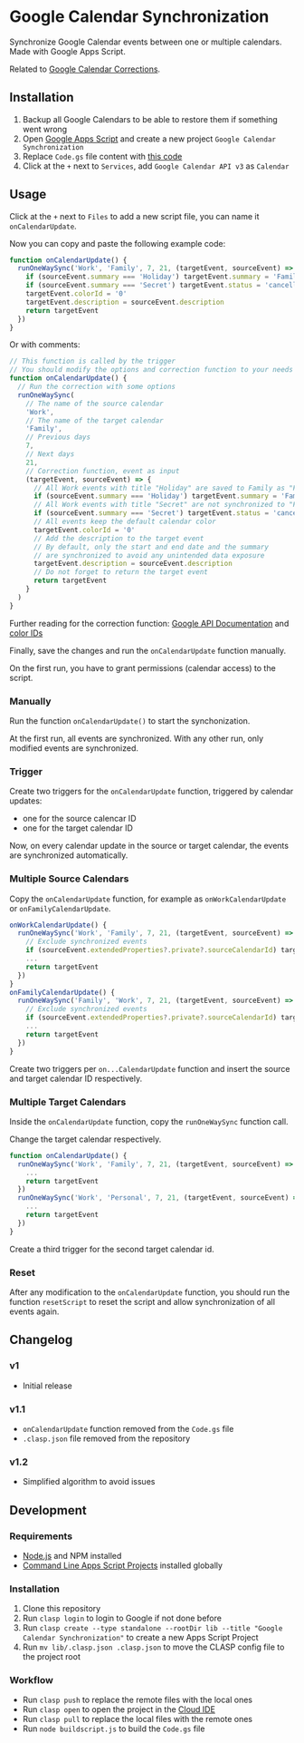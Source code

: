 # Google Calendar Synchronization

Synchronize Google Calendar events between one or multiple calendars. Made with Google Apps Script.

Related to [Google Calendar Corrections](https://github.com/scriptPilot/google-calendar-correction).

## Installation

1. Backup all Google Calendars to be able to restore them if something went wrong
2. Open [Google Apps Script](https://script.google.com/) and create a new project `Google Calendar Synchronization`
3. Replace `Code.gs` file content with [this code](dist/Code.gs)
4. Click at the `+` next to `Services`, add `Google Calendar API v3` as `Calendar`

## Usage

Click at the `+` next to `Files` to add a new script file, you can name it `onCalendarUpdate`.

Now you can copy and paste the following example code:

```js
function onCalendarUpdate() {
  runOneWaySync('Work', 'Family', 7, 21, (targetEvent, sourceEvent) => {     
    if (sourceEvent.summary === 'Holiday') targetEvent.summary = 'Family Time'
    if (sourceEvent.summary === 'Secret') targetEvent.status = 'cancelled'
    targetEvent.colorId = '0'
    targetEvent.description = sourceEvent.description
    return targetEvent
  })
}
```

Or with comments:

```js
// This function is called by the trigger
// You should modify the options and correction function to your needs
function onCalendarUpdate() {
  // Run the correction with some options
  runOneWaySync(
    // The name of the source calendar
    'Work',    
    // The name of the target calendar
    'Family',
    // Previous days
    7,
    // Next days
    21,
    // Correction function, event as input 
    (targetEvent, sourceEvent) => {     
      // All Work events with title "Holiday" are saved to Family as "Family Time"
      if (sourceEvent.summary === 'Holiday') targetEvent.summary = 'Family Time'
      // All Work events with title "Secret" are not synchronized to "Family"
      if (sourceEvent.summary === 'Secret') targetEvent.status = 'cancelled'
      // All events keep the default calendar color
      targetEvent.colorId = '0'
      // Add the description to the target event
      // By default, only the start and end date and the summary
      // are synchronized to avoid any unintended data exposure
      targetEvent.description = sourceEvent.description
      // Do not forget to return the target event
      return targetEvent
    }
  )
}
```

Further reading for the correction function: [Google API Documentation](https://developers.google.com/calendar/api/v3/reference/events) and [color IDs](https://storage.googleapis.com/support-forums-api/attachment/message-114058730-1008415079352027267.jpg)

Finally, save the changes and run the `onCalendarUpdate` function manually.

On the first run, you have to grant permissions (calendar access) to the script.

### Manually

Run the function `onCalendarUpdate()` to start the synchonization.

At the first run, all events are synchronized. With any other run, only modified events are synchronized.

### Trigger

Create two triggers for the `onCalendarUpdate` function, triggered by calendar updates:
- one for the source calencar ID
- one for the target calendar ID

Now, on every calendar update in the source or target calendar, the events are synchronized automatically.

### Multiple Source Calendars

Copy the `onCalendarUpdate` function, for example as `onWorkCalendarUpdate` or `onFamilyCalendarUpdate`.

```js
onWorkCalendarUpdate() {
  runOneWaySync('Work', 'Family', 7, 21, (targetEvent, sourceEvent) => {  
    // Exclude synchronized events
    if (sourceEvent.extendedProperties?.private?.sourceCalendarId) targetEvent.status = 'cancelled'
    ...    
    return targetEvent
  })
}
onFamilyCalendarUpdate() {
  runOneWaySync('Family', 'Work', 7, 21, (targetEvent, sourceEvent) => {  
    // Exclude synchronized events
    if (sourceEvent.extendedProperties?.private?.sourceCalendarId) targetEvent.status = 'cancelled'
    ...
    return targetEvent
  })
}
```

Create two triggers per `on...CalendarUpdate` function and insert the source and target calendar ID respectively.

### Multiple Target Calendars

Inside the `onCalendarUpdate` function, copy the `runOneWaySync` function call.

Change the target calendar respectively.

```js
function onCalendarUpdate() {
  runOneWaySync('Work', 'Family', 7, 21, (targetEvent, sourceEvent) => {     
    ...
    return targetEvent
  })
  runOneWaySync('Work', 'Personal', 7, 21, (targetEvent, sourceEvent) => {     
    ...
    return targetEvent
  })
}
```

Create a third trigger for the second target calendar id.

### Reset

After any modification to the `onCalendarUpdate` function, you should run the function `resetScript` to reset the script and allow synchronization of all events again.

## Changelog

### v1

- Initial release

### v1.1

- `onCalendarUpdate` function removed from the `Code.gs` file
- `.clasp.json` file removed from the repository

### v1.2

- Simplified algorithm to avoid issues

## Development

### Requirements

* [Node.js](https://nodejs.org/) and NPM installed
* [Command Line Apps Script Projects](https://github.com/google/clasp) installed globally

### Installation

1. Clone this repository
2. Run `clasp login` to login to Google if not done before
3. Run `clasp create --type standalone --rootDir lib --title "Google Calendar Synchronization"` to create a new Apps Script Project
4. Run `mv lib/.clasp.json .clasp.json` to move the CLASP config file to the project root

### Workflow

* Run `clasp push` to replace the remote files with the local ones
* Run `clasp open` to open the project in the [Cloud IDE](https://script.google.com/)
* Run `clasp pull` to replace the local files with the remote ones
* Run `node buildscript.js` to build the `Code.gs` file

